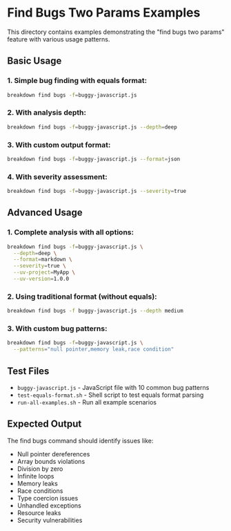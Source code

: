 # Find Bugs Two Params Examples

This directory contains examples demonstrating the "find bugs two params" feature with various usage patterns.

## Basic Usage

### 1. Simple bug finding with equals format:
```bash
breakdown find bugs -f=buggy-javascript.js
```

### 2. With analysis depth:
```bash
breakdown find bugs -f=buggy-javascript.js --depth=deep
```

### 3. With custom output format:
```bash
breakdown find bugs -f=buggy-javascript.js --format=json
```

### 4. With severity assessment:
```bash
breakdown find bugs -f=buggy-javascript.js --severity=true
```

## Advanced Usage

### 1. Complete analysis with all options:
```bash
breakdown find bugs -f=buggy-javascript.js \
  --depth=deep \
  --format=markdown \
  --severity=true \
  --uv-project=MyApp \
  --uv-version=1.0.0
```

### 2. Using traditional format (without equals):
```bash
breakdown find bugs -f buggy-javascript.js --depth medium
```

### 3. With custom bug patterns:
```bash
breakdown find bugs -f=buggy-javascript.js \
  --patterns="null pointer,memory leak,race condition"
```

## Test Files

- `buggy-javascript.js` - JavaScript file with 10 common bug patterns
- `test-equals-format.sh` - Shell script to test equals format parsing
- `run-all-examples.sh` - Run all example scenarios

## Expected Output

The find bugs command should identify issues like:
- Null pointer dereferences
- Array bounds violations
- Division by zero
- Infinite loops
- Memory leaks
- Race conditions
- Type coercion issues
- Unhandled exceptions
- Resource leaks
- Security vulnerabilities
